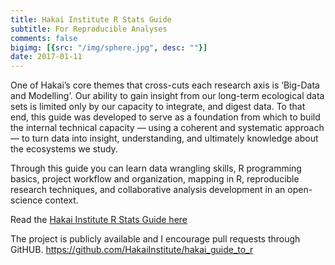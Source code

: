 ```yaml
---
title: Hakai Institute R Stats Guide
subtitle: For Reproducible Analyses
comments: false
bigimg: [{src: "/img/sphere.jpg", desc: ""}]
date: 2017-01-11
---
```


One of Hakai’s core themes that cross-cuts each research axis is ‘Big-Data and Modelling’. Our ability to gain insight from our long-term ecological data sets is limited only by our capacity to integrate, and digest data. To that end, this guide was developed to serve as a foundation from which to build the internal technical capacity — using a coherent and systematic approach — to turn data into insight, understanding, and ultimately knowledge about the ecosystems we study.

Through this guide you can learn data wrangling skills, R programming basics, project workflow and organization, mapping in R, reproducible research techniques, and collaborative analysis development in an open-science context.

Read the [Hakai Institute R Stats Guide here](https://hecate.hakai.org/rguide/)

The project is publicly available and I encourage pull requests through GitHUB.
https://github.com/HakaiInstitute/hakai_guide_to_r

